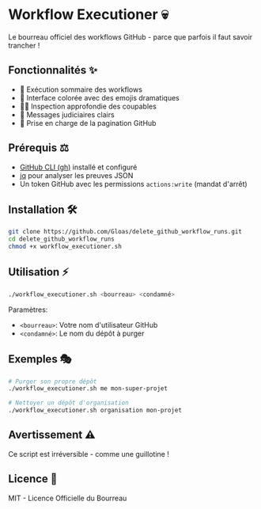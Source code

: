 # Workflow Executioner 💀

Le bourreau officiel des workflows GitHub - parce que parfois il faut savoir trancher !

## Fonctionnalités ✨
- 🔪 Exécution sommaire des workflows
- 🎨 Interface colorée avec des emojis dramatiques
- 🕵️‍♂️ Inspection approfondie des coupables
- 📜 Messages judiciaires clairs
- 🔄 Prise en charge de la pagination GitHub

## Prérequis ⚖️
- [GitHub CLI (gh)](https://cli.github.com/) installé et configuré
- [jq](https://stedolan.github.io/jq/) pour analyser les preuves JSON
- Un token GitHub avec les permissions `actions:write` (mandat d'arrêt)

## Installation 🛠️
```bash
git clone https://github.com/Gloas/delete_github_workflow_runs.git
cd delete_github_workflow_runs
chmod +x workflow_executioner.sh
```

## Utilisation ⚡
```bash
./workflow_executioner.sh <bourreau> <condamné>
```

Paramètres:
- `<bourreau>`: Votre nom d'utilisateur GitHub
- `<condamné>`: Le nom du dépôt à purger

## Exemples 🎭
```bash
# Purger son propre dépôt
./workflow_executioner.sh me mon-super-projet

# Nettoyer un dépôt d'organisation
./workflow_executioner.sh organisation mon-projet
```

## Avertissement ⚠️
Ce script est irréversible - comme une guillotine !

## Licence 📜
MIT - Licence Officielle du Bourreau
